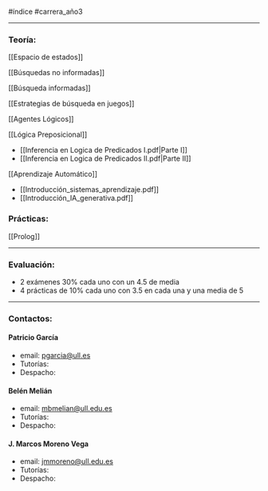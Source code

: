 #índice #carrera_año3 
___
### Teoría:
[[Espacio de estados]]

[[Búsquedas no informadas]]

[[Búsqueda informadas]]

[[Estrategias de búsqueda en juegos]]

[[Agentes Lógicos]]

[[Lógica Preposicional]]
+ [[Inferencia en Logica de Predicados I.pdf|Parte I]]
+ [[Inferencia en Logica de Predicados II.pdf|Parte II]]

[[Aprendizaje Automático]]
+ [[Introducción_sistemas_aprendizaje.pdf]]
+ [[Introducción_IA_generativa.pdf]]
### Prácticas:
[[Prolog]]

___
### Evaluación:
+ 2 exámenes 30% cada uno con un 4.5 de media
+ 4 prácticas de 10% cada uno con 3.5 en cada una y una media de 5
___
### Contactos:
#### Patricio García
+ email: pgarcia@ull.es
+ Tutorías:
+ Despacho:
#### Belén Melián
+ email: mbmelian@ull.edu.es
+ Tutorías:
+ Despacho:
#### J. Marcos Moreno Vega
+ email: jmmoreno@ull.edu.es
+ Tutorías:
+ Despacho: